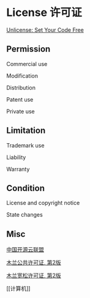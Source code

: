 # License 许可证


[Unlicense: Set Your Code Free](https://unlicense.org/)


## Permission

Commercial use

Modification

Distribution

Patent use

Private use


## Limitation

Trademark use

Liability

Warranty



## Condition


License and copyright notice


State changes





## Misc


[中国开源云联盟](http://www.coscl.org.cn/)

[木兰公共许可证, 第2版](http://license.coscl.org.cn/MulanPubL-2.0/index.html)

[木兰宽松许可证, 第2版](http://license.coscl.org.cn/MulanPSL2/index.html)

[[计算机]]




